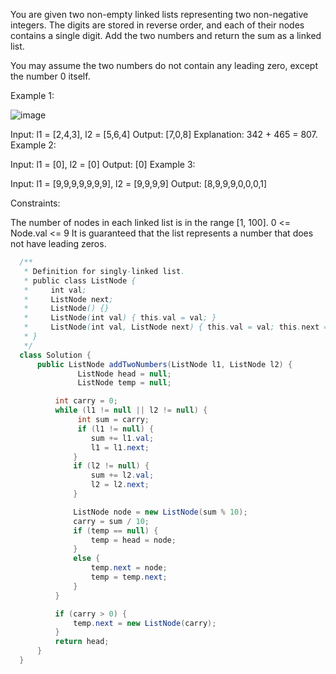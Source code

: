 You are given two non-empty linked lists representing two non-negative integers. The digits are stored in reverse order, and each of their nodes contains a single digit. Add the two numbers and return the sum as a linked list.

You may assume the two numbers do not contain any leading zero, except the number 0 itself.

 

Example 1:

![image](https://user-images.githubusercontent.com/41232970/178786153-1c4e445c-723c-49d7-a594-95cb707f0562.png)

Input: l1 = [2,4,3], l2 = [5,6,4]
Output: [7,0,8]
Explanation: 342 + 465 = 807.
Example 2:

Input: l1 = [0], l2 = [0]
Output: [0]
Example 3:

Input: l1 = [9,9,9,9,9,9,9], l2 = [9,9,9,9]
Output: [8,9,9,9,0,0,0,1]
 

Constraints:

The number of nodes in each linked list is in the range [1, 100].
0 <= Node.val <= 9
It is guaranteed that the list represents a number that does not have leading zeros.

```java
  /**
   * Definition for singly-linked list.
   * public class ListNode {
   *     int val;
   *     ListNode next;
   *     ListNode() {}
   *     ListNode(int val) { this.val = val; }
   *     ListNode(int val, ListNode next) { this.val = val; this.next = next; }
   * }
   */
  class Solution {
      public ListNode addTwoNumbers(ListNode l1, ListNode l2) {
               ListNode head = null;
               ListNode temp = null;

          int carry = 0;
          while (l1 != null || l2 != null) {
               int sum = carry;
               if (l1 != null) {
                  sum += l1.val;
                  l1 = l1.next;
              }
              if (l2 != null) {
                  sum += l2.val;
                  l2 = l2.next;
              }

              ListNode node = new ListNode(sum % 10);
              carry = sum / 10;
              if (temp == null) {
                  temp = head = node;
              }
              else {
                  temp.next = node;
                  temp = temp.next;
              }
          }

          if (carry > 0) {
              temp.next = new ListNode(carry);
          }
          return head;
      }
  }
 
 ```
